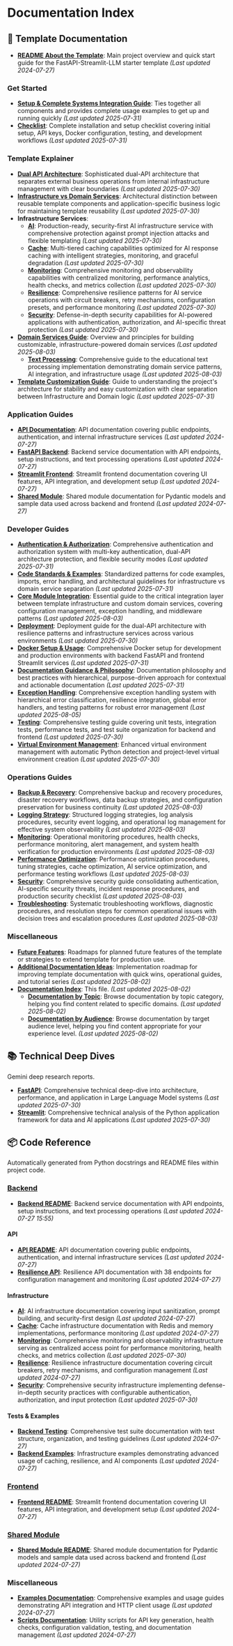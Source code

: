 # Documentation Index

## 📝 Template Documentation

- **[README About the Template](./README.md)**: Main project overview and quick start guide for the FastAPI-Streamlit-LLM starter template *(Last updated 2024-07-27)*

### Get Started

- **[Setup & Complete Systems Integration Guide](./get-started/SETUP_INTEGRATION.md)**: Ties together all components and provides complete usage examples to get up and running quickly *(Last updated 2025-07-31)*
- **[Checklist](./get-started/CHECKLIST.md)**: Complete installation and setup checklist covering initial setup, API keys, Docker configuration, testing, and development workflows *(Last updated 2025-07-31)*

### Template Explainer

- **[Dual API Architecture](./reference/key-concepts/DUAL_API_ARCHITECTURE.md)**: Sophisticated dual-API architecture that separates external business operations from internal infrastructure management with clear boundaries *(Last updated 2025-07-30)*
- **[Infrastructure vs Domain Services](./reference/key-concepts/INFRASTRUCTURE_VS_DOMAIN.md)**: Architectural distinction between reusable template components and application-specific business logic for maintaining template reusability *(Last updated 2025-07-30)*
- **Infrastructure Services**:
  - **[AI](./guides/infrastructure/AI.md)**: Production-ready, security-first AI infrastructure service with comprehensive protection against prompt injection attacks and flexible templating *(Last updated 2025-07-30)*
  - **[Cache](./guides/infrastructure/CACHE.md)**: Multi-tiered caching capabilities optimized for AI response caching with intelligent strategies, monitoring, and graceful degradation *(Last updated 2025-07-30)*
  - **[Monitoring](./guides/infrastructure/MONITORING.md)**: Comprehensive monitoring and observability capabilities with centralized monitoring, performance analytics, health checks, and metrics collection *(Last updated 2025-07-30)*
  - **[Resilience](./guides/infrastructure/RESILIENCE.md)**: Comprehensive resilience patterns for AI service operations with circuit breakers, retry mechanisms, configuration presets, and performance monitoring *(Last updated 2025-07-30)*
  - **[Security](./guides/infrastructure/SECURITY.md)**: Defense-in-depth security capabilities for AI-powered applications with authentication, authorization, and AI-specific threat protection *(Last updated 2025-07-30)*
- **[Domain Services Guide](./guides/domain-services/README.md)**: Overview and principles for building customizable, infrastructure-powered domain services *(Last updated 2025-08-03)*
  - **[Text Processing](./guides/domain-services/TEXT_PROCESSING.md)**: Comprehensive guide to the educational text processing implementation demonstrating domain service patterns, AI integration, and infrastructure usage *(Last updated 2025-08-03)*
- **[Template Customization Guide](./guides/get-started/TEMPLATE_CUSTOMIZATION.md)**: Guide to understanding the project's architecture for stability and easy customization with clear separation between Infrastructure and Domain logic *(Last updated 2025-07-31)*

### Application Guides

- **[API Documentation](./guides/application/API.md)**: API documentation covering public endpoints, authentication, and internal infrastructure services *(Last updated 2024-07-27)*
- **[FastAPI Backend](./guides/application/BACKEND.md)**: Backend service documentation with API endpoints, setup instructions, and text processing operations *(Last updated 2024-07-27)*
- **[Streamlit Frontend](./guides/application/FRONTEND.md)**: Streamlit frontend documentation covering UI features, API integration, and development setup *(Last updated 2024-07-27)*
- **[Shared Module](./guides/application/SHARED.md)**: Shared module documentation for Pydantic models and sample data used across backend and frontend *(Last updated 2024-07-27)*

### Developer Guides

- **[Authentication & Authorization](./guides/developer/AUTHENTICATION.md)**: Comprehensive authentication and authorization system with multi-key authentication, dual-API architecture protection, and flexible security modes *(Last updated 2025-07-31)*
- **[Code Standards & Examples](./guides/developer/CODE_STANDARDS.md)**: Standardized patterns for code examples, imports, error handling, and architectural guidelines for infrastructure vs domain service separation *(Last updated 2025-07-31)*
- **[Core Module Integration](./guides/developer/CORE_MODULE_INTEGRATION.md)**: Essential guide to the critical integration layer between template infrastructure and custom domain services, covering configuration management, exception handling, and middleware patterns *(Last updated 2025-08-03)*
- **[Deployment](./guides/developer/DEPLOYMENT.md)**: Deployment guide for the dual-API architecture with resilience patterns and infrastructure services across various environments *(Last updated 2025-07-30)*
- **[Docker Setup & Usage](./guides/developer/DOCKER.md)**: Comprehensive Docker setup for development and production environments with backend FastAPI and frontend Streamlit services *(Last updated 2025-07-31)*
- **[Documentation Guidance & Philosophy](./guides/developer/DOCUMENTATION_GUIDANCE.md)**: Documentation philosophy and best practices with hierarchical, purpose-driven approach for contextual and actionable documentation *(Last updated 2025-07-31)*
- **[Exception Handling](./guides/developer/EXCEPTION_HANDLING.md)**: Comprehensive exception handling system with hierarchical error classification, resilience integration, global error handlers, and testing patterns for robust error management *(Last updated 2025-08-05)*
- **[Testing](./guides/developer/TESTING.md)**: Comprehensive testing guide covering unit tests, integration tests, performance tests, and test suite organization for backend and frontend *(Last updated 2025-07-30)*
- **[Virtual Environment Management](./guides/developer/VIRTUAL_ENVIRONMENT_GUIDE.md)**: Enhanced virtual environment management with automatic Python detection and project-level virtual environment creation *(Last updated 2025-07-30)*

### Operations Guides
- **[Backup & Recovery](./guides/operations/BACKUP_RECOVERY.md)**: Comprehensive backup and recovery procedures, disaster recovery workflows, data backup strategies, and configuration preservation for business continuity *(Last updated 2025-08-03)*
- **[Logging Strategy](./guides/operations/LOGGING_STRATEGY.md)**: Structured logging strategies, log analysis procedures, security event logging, and operational log management for effective system observability *(Last updated 2025-08-03)*
- **[Monitoring](./guides/operations/MONITORING.md)**: Operational monitoring procedures, health checks, performance monitoring, alert management, and system health verification for production environments *(Last updated 2025-08-03)*
- **[Performance Optimization](./guides/operations/PERFORMANCE_OPTIMIZATION.md)**: Performance optimization procedures, tuning strategies, cache optimization, AI service optimization, and performance testing workflows *(Last updated 2025-08-03)*
- **[Security](./guides/operations/SECURITY.md)**: Comprehensive security guide consolidating authentication, AI-specific security threats, incident response procedures, and production security checklist *(Last updated 2025-08-03)*
- **[Troubleshooting](./guides/operations/TROUBLESHOOTING.md)**: Systematic troubleshooting workflows, diagnostic procedures, and resolution steps for common operational issues with decision trees and escalation procedures *(Last updated 2025-08-03)*

### Miscellaneous

- **[Future Features](./future-features/)**: Roadmaps for planned future features of the template or strategies to extend template for production use.
- **[Additional Documentation Ideas](./DOCS_MORE.md)**: Implementation roadmap for improving template documentation with quick wins, operational guides, and tutorial series *(Last updated 2025-08-02)*
- **[Documentation Index](./DOCS_INDEX.md)**: This file. *(Last updated 2025-08-02)*
  - **[Documentation by Topic](./DOCS_BY_TOPIC.md)**: Browse documentation by topic category, helping you find content related to specific domains. *(Last updated 2025-08-02)*
  - **[Documentation by Audience](./DOCS_BY_AUDIENCE.md)**: Browse documentation by target audience level, helping you find content appropriate for your experience level. *(Last updated 2025-08-02)*

## 📚 Technical Deep Dives

Gemini deep research reports.

- **[FastAPI](./reference/deep-dives/FastAPI.md)**: Comprehensive technical deep-dive into architecture, performance, and application in Large Language Model systems *(Last updated 2025-07-30)*
- **[Streamlit](./reference/deep-dives/Streamlit.md)**: Comprehensive technical analysis of the Python application framework for data and AI applications *(Last updated 2025-07-30)*

## 📦 Code Reference

Automatically generated from Python docstrings and README files within project code.

### [Backend](./code_ref/backend/)

- **[Backend README](./guides/application/BACKEND.md)**: Backend service documentation with API endpoints, setup instructions, and text processing operations *(Last updated 2024-07-27 15:55)*

#### API

- **[API README](./guides/application/API.md)**: API documentation covering public endpoints, authentication, and internal infrastructure services *(Last updated 2024-07-27)*
- **[Resilience API](./code_ref/backend/app/api/internal/resilience/)**: Resilience API documentation with 38 endpoints for configuration management and monitoring *(Last updated 2024-07-27)*

#### Infrastructure

- **[AI](./code_ref/backend/app/infrastructure/ai/)**: AI infrastructure documentation covering input sanitization, prompt building, and security-first design *(Last updated 2024-07-27)*
- **[Cache](./code_ref/backend/app/infrastructure/cache/)**: Cache infrastructure documentation with Redis and memory implementations, performance monitoring *(Last updated 2024-07-27)*
- **[Monitoring](./code_ref/backend/app/infrastructure/monitoring/)**: Comprehensive monitoring and observability infrastructure serving as centralized access point for performance monitoring, health checks, and metrics collection *(Last updated 2025-07-30)*
- **[Resilience](./code_ref/backend/app/infrastructure/resilience/)**: Resilience infrastructure documentation covering circuit breakers, retry mechanisms, and configuration management *(Last updated 2024-07-27)*
- **[Security](./code_ref/backend/app/infrastructure/security/)**: Comprehensive security infrastructure implementing defense-in-depth security practices with configurable authentication, authorization, and input protection *(Last updated 2025-07-30)*

#### Tests & Examples

- **[Backend Testing](./code_ref/backend/tests/)**: Comprehensive test suite documentation with test structure, organization, and testing guidelines *(Last updated 2024-07-27)*
- **[Backend Examples](./code_ref/backend/examples/)**: Infrastructure examples demonstrating advanced usage of caching, resilience, and AI components *(Last updated 2024-07-27)*

### [Frontend](./code_ref/frontend/)

- **[Frontend README](./guides/application/FRONTEND.md)**: Streamlit frontend documentation covering UI features, API integration, and development setup *(Last updated 2024-07-27)*

### [Shared Module](./code_ref/shared/)

- **[Shared Module README](./guides/application/SHARED.md)**: Shared module documentation for Pydantic models and sample data used across backend and frontend *(Last updated 2024-07-27)*

### Miscellaneous

- **[Examples Documentation](./code_ref/examples/)**: Comprehensive examples and usage guides demonstrating API integration and HTTP client usage *(Last updated 2024-07-27)*
- **[Scripts Documentation](./code_ref/scripts/)**: Utility scripts for API key generation, health checks, configuration validation, testing, and documentation management *(Last updated 2024-07-27)*
